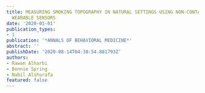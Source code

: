 ```yaml
---
title: MEASURING SMOKING TOPOGRAPHY IN NATURAL SETTINGS USING NON-CONTACT PASSIVE
  WEARABLE SENSORS
date: '2020-01-01'
publication_types:
- 1
publication: '*ANNALS OF BEHAVIORAL MEDICINE*'
abstract: ''
publishDate: '2020-08-14T04:38:54.881793Z'
authors:
- Rawan Alharbi
- Bonnie Spring
- Nabil Alshurafa
featured: false
---
```

